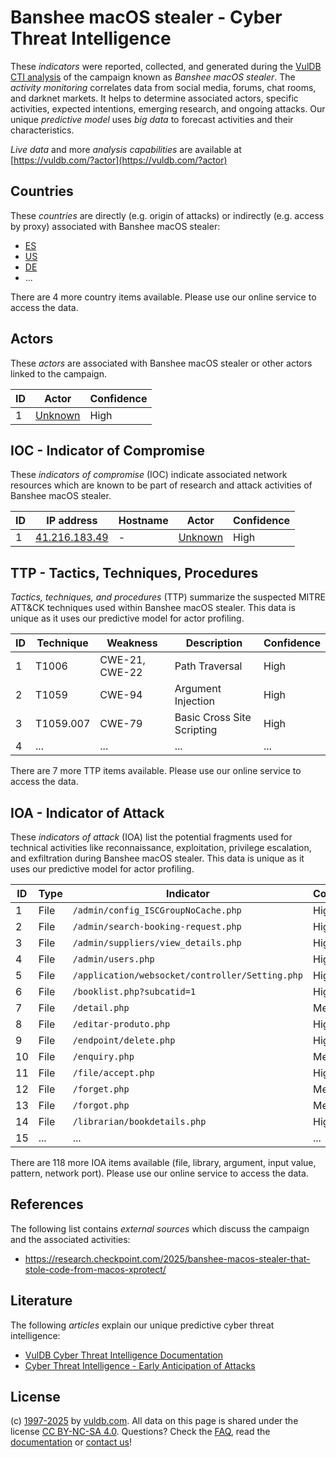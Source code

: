 # Banshee macOS stealer - Cyber Threat Intelligence

These _indicators_ were reported, collected, and generated during the [VulDB CTI analysis](https://vuldb.com/?kb.cti) of the campaign known as _Banshee macOS stealer_. The _activity monitoring_ correlates data from social media, forums, chat rooms, and darknet markets. It helps to determine associated actors, specific activities, expected intentions, emerging research, and ongoing attacks. Our unique _predictive model_ uses _big data_ to forecast activities and their characteristics.

_Live data_ and more _analysis capabilities_ are available at [https://vuldb.com/?actor](https://vuldb.com/?actor)

## Countries

These _countries_ are directly (e.g. origin of attacks) or indirectly (e.g. access by proxy) associated with Banshee macOS stealer:

* [ES](https://vuldb.com/?country.es)
* [US](https://vuldb.com/?country.us)
* [DE](https://vuldb.com/?country.de)
* ...

There are 4 more country items available. Please use our online service to access the data.

## Actors

These _actors_ are associated with Banshee macOS stealer or other actors linked to the campaign.

ID | Actor | Confidence
-- | ----- | ----------
1 | [Unknown](https://vuldb.com/?actor.unknown) | High

## IOC - Indicator of Compromise

These _indicators of compromise_ (IOC) indicate associated network resources which are known to be part of research and attack activities of Banshee macOS stealer.

ID | IP address | Hostname | Actor | Confidence
-- | ---------- | -------- | ----- | ----------
1 | [41.216.183.49](https://vuldb.com/?ip.41.216.183.49) | - | [Unknown](https://vuldb.com/?actor.unknown) | High

## TTP - Tactics, Techniques, Procedures

_Tactics, techniques, and procedures_ (TTP) summarize the suspected MITRE ATT&CK techniques used within Banshee macOS stealer. This data is unique as it uses our predictive model for actor profiling.

ID | Technique | Weakness | Description | Confidence
-- | --------- | -------- | ----------- | ----------
1 | T1006 | CWE-21, CWE-22 | Path Traversal | High
2 | T1059 | CWE-94 | Argument Injection | High
3 | T1059.007 | CWE-79 | Basic Cross Site Scripting | High
4 | ... | ... | ... | ...

There are 7 more TTP items available. Please use our online service to access the data.

## IOA - Indicator of Attack

These _indicators of attack_ (IOA) list the potential fragments used for technical activities like reconnaissance, exploitation, privilege escalation, and exfiltration during Banshee macOS stealer. This data is unique as it uses our predictive model for actor profiling.

ID | Type | Indicator | Confidence
-- | ---- | --------- | ----------
1 | File | `/admin/config_ISCGroupNoCache.php` | High
2 | File | `/admin/search-booking-request.php` | High
3 | File | `/admin/suppliers/view_details.php` | High
4 | File | `/admin/users.php` | High
5 | File | `/application/websocket/controller/Setting.php` | High
6 | File | `/booklist.php?subcatid=1` | High
7 | File | `/detail.php` | Medium
8 | File | `/editar-produto.php` | High
9 | File | `/endpoint/delete.php` | High
10 | File | `/enquiry.php` | Medium
11 | File | `/file/accept.php` | High
12 | File | `/forget.php` | Medium
13 | File | `/forgot.php` | Medium
14 | File | `/librarian/bookdetails.php` | High
15 | ... | ... | ...

There are 118 more IOA items available (file, library, argument, input value, pattern, network port). Please use our online service to access the data.

## References

The following list contains _external sources_ which discuss the campaign and the associated activities:

* https://research.checkpoint.com/2025/banshee-macos-stealer-that-stole-code-from-macos-xprotect/

## Literature

The following _articles_ explain our unique predictive cyber threat intelligence:

* [VulDB Cyber Threat Intelligence Documentation](https://vuldb.com/?kb.cti)
* [Cyber Threat Intelligence - Early Anticipation of Attacks](https://www.scip.ch/en/?labs.20201022)

## License

(c) [1997-2025](https://vuldb.com/?kb.changelog) by [vuldb.com](https://vuldb.com/?kb.about). All data on this page is shared under the license [CC BY-NC-SA 4.0](https://creativecommons.org/licenses/by-nc-sa/4.0/). Questions? Check the [FAQ](https://vuldb.com/?kb.faq), read the [documentation](https://vuldb.com/?kb) or [contact us](https://vuldb.com/?contact)!
